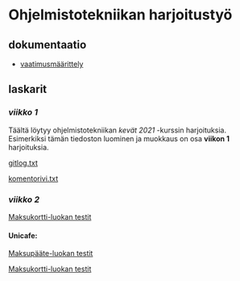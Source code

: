 # Ohjelmistotekniikan harjoitustyö

## dokumentaatio
 - [vaatimusmäärittely](https://github.com/PetroLeh/ot-harjoitustyo/blob/master/dokumentaatio/vaatimusmaarittely.md)


## **laskarit**
### *viikko 1*

Täältä löytyy ohjelmistotekniikan *kevät 2021* -kurssin harjoituksia.
Esimerkiksi tämän tiedoston luominen ja muokkaus on osa **viikon 1** harjoituksia.

[gitlog.txt](https://github.com/PetroLeh/ot-harjoitustyo/blob/master/laskarit/viikko1/gitlog.txt)

[komentorivi.txt](https://github.com/PetroLeh/ot-harjoitustyo/blob/master/laskarit/viikko1/komentorivi.txt)

### *viikko 2*

[Maksukortti-luokan testit](https://github.com/PetroLeh/ot-harjoitustyo/blob/master/laskarit/viikko2/Maksukortti/src/test/java/MaksukorttiTest.java)

#### Unicafe:

[Maksupääte-luokan testit](https://github.com/PetroLeh/ot-harjoitustyo/blob/master/laskarit/viikko2/Unicafe/src/test/java/com/mycompany/unicafe/KassapaateTest.java)

[Maksukortti-luokan testit](https://github.com/PetroLeh/ot-harjoitustyo/blob/master/laskarit/viikko2/Unicafe/src/test/java/com/mycompany/unicafe/MaksukorttiTest.java)
